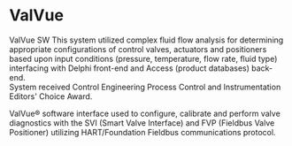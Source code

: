 # ValVue
ValVue SW
This system utilized complex fluid flow analysis for determining appropriate configurations of control valves, actuators and positioners based upon input conditions (pressure, temperature, flow rate, fluid type) interfacing with Delphi front-end and Access (product databases) back-end.  
System received Control Engineering Process Control and Instrumentation Editors' Choice Award.

ValVue® software interface used to configure, calibrate and perform valve diagnostics with the SVI (Smart Valve Interface) and FVP (Fieldbus Valve Positioner) utilizing HART/Foundation Fieldbus communications protocol.  
